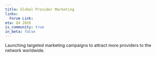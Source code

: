 ```yaml
---
title: Global Provider Marketing
links:
  Forum Link: 
eta: Q4 2026
is_community: true
in_beta: false
---
```


Launching targeted marketing campaigns to attract more providers to the network worldwide.